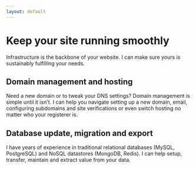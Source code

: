 ```yaml
---
layout: default
---
```


# Keep your site running smoothly

Infrastructure is the backbone of your website. I can make sure yours is sustainably fulfilling your needs.

## Domain management and hosting

Need a new domain or to tweak your DNS settings? Domain management is simple until it isn't. I can help you navigate setting up a new domain, email, configuring subdomains and site verifications or even switch hosting no matter who your registerer is.

## Database update, migration and export

I have years of experience in traditional relational databases (MySQL, PostgreSQL) and NoSQL datastores (MongoDB, Redis). I can help setup, transfer, maintain and extract value from your data.
